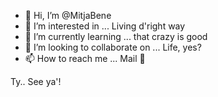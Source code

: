 - 👋 Hi, I’m @MitjaBene
- 👀 I’m interested in ... Living d'right way
- 🌱 I’m currently learning ... that crazy is good
- 💞️ I’m looking to collaborate on ... Life, yes? 
- 📫 How to reach me ... Mail 📧 

<!---
MitjaBene/MitjaBene is a ✨ special ✨ repository because its `README.md` (this file) appears on your GitHub profile.
You can click the Preview link to take a look at your changes.
---> Ty.. See ya'!
